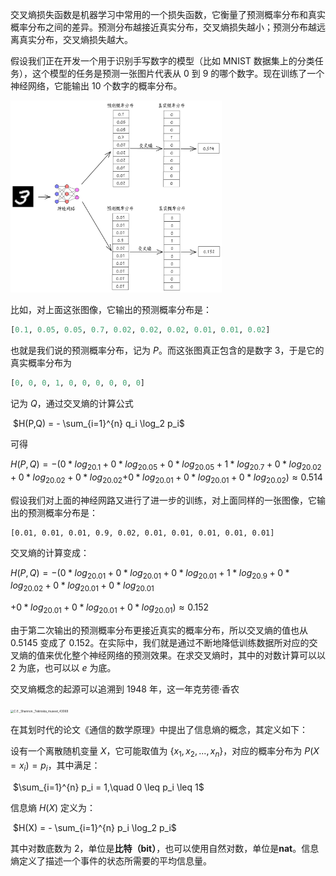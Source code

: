 交叉熵损失函数是机器学习中常用的一个损失函数，它衡量了预测概率分布和真实概率分布之间的差异。预测分布越接近真实分布，交叉熵损失越小；预测分布越远离真实分布，交叉熵损失越大。

假设我们正在开发一个用于识别手写数字的模型（比如 MNIST 数据集上的分类任务），这个模型的任务是预测一张图片代表从 0 到 9 的哪个数字。现在训练了一个神经网络，它能输出 10 个数字的概率分布。

<img src="../assets/image-20250531101040854.png" alt="cross entroy" style="zoom: 33%;" />

比如，对上面这张图像，它输出的预测概率分布是：

```python
[0.1, 0.05, 0.05, 0.7, 0.02, 0.02, 0.02, 0.01, 0.01, 0.02]
```

也就是我们说的预测概率分布，记为 $P$。而这张图真正包含的是数字 3，于是它的真实概率分布为

```python
[0, 0, 0, 1, 0, 0, 0, 0, 0, 0]
```

记为 $Q$，通过交叉熵的计算公式

​								$H(P,Q) = - \sum_{i=1}^{n} q_i \log_2 p_i$

可得

$H(P,Q) = -(0*log_20.1+0*log_20.05+0*log_20.05+1*log_20.7+0*log_20.02+0*log_20.02+0*log_20.02$$+0*log_20.01+0*log_20.01+0*log_20.02) \approx 0.514$

假设我们对上面的神经网路又进行了进一步的训练，对上面同样的一张图像，它输出的预测概率分布是：

```
[0.01, 0.01, 0.01, 0.9, 0.02, 0.01, 0.01, 0.01, 0.01, 0.01]
```

交叉熵的计算变成：

$H(P,Q) = -(0*log_20.01+0*log_20.01+0*log_20.01+1*log_20.9+0*log_20.02+0*log_20.01+0*log_20.01$

$+0*log_20.01+0*log_20.01+0*log_20.01) \approx 0.152$

由于第二次输出的预测概率分布更接近真实的概率分布，所以交叉熵的值也从 $0.5145$ 变成了 $0.152$。在实际中，我们就是通过不断地降低训练数据所对应的交叉熵的值来优化整个神经网络的预测效果。在求交叉熵时，其中的对数计算可以以 $2$ 为底，也可以以 $e$ 为底。

交叉熵概念的起源可以追溯到 1948 年，这一年克劳德·香农

<img src="/Users/weisong/Desktop/C.E._Shannon._Tekniska_museet_43069.jpg" alt="C.E._Shannon._Tekniska_museet_43069" style="zoom: 33%;" />

在其划时代的论文《通信的数学原理》中提出了信息熵的概念，其定义如下： 

设有一个离散随机变量 $X$，它可能取值为 $\{x_1,x_2,...,x_n\}$，对应的概率分布为 $P(X=x_i)=p_i$，其中满足：

​									$\sum_{i=1}^{n} p_i = 1,\quad 0 \leq p_i \leq 1$

信息熵 $H(X)$ 定义为：

​									$H(X) = - \sum_{i=1}^{n} p_i \log_2 p_i$

其中对数底数为 2，单位是**比特（bit）**，也可以使用自然对数，单位是**nat**。信息熵定义了描述一个事件的状态所需要的平均信息量。



